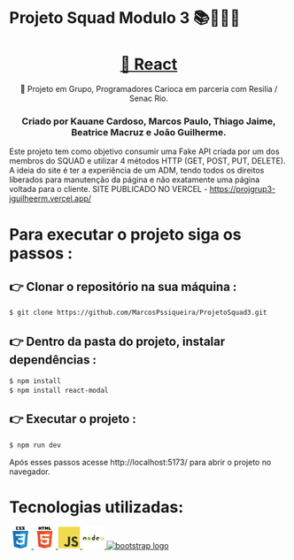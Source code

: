 # Projeto Squad Modulo 3 📚👩🏽‍💻

<h1 align="center">
    <a href="https://pt-br.reactjs.org/">🔗 React</a>
</h1>
<p align="center">🚀 Projeto em Grupo, Programadores Carioca em parceria com Resilia / Senac Rio. </p>
<h3 align="center">Criado por Kauane Cardoso, Marcos Paulo, Thiago Jaime, Beatrice Macruz e João Guilherme. </h3>


Este projeto tem como objetivo consumir uma Fake API criada por um dos membros do SQUAD e utilizar 4 métodos HTTP (GET, POST, PUT, DELETE). A ideia do site é ter a experiência de um ADM, tendo todos os direitos liberados para manutenção da página e não exatamente uma página voltada para o cliente. SITE PUBLICADO NO VERCEL - https://projgrup3-jguilheerm.vercel.app/


# Para executar o projeto siga os passos :


## 👉  Clonar o repositório na sua máquina :

```sh
$ git clone https://github.com/MarcosPssiqueira/ProjetoSquad3.git
```
## 👉 Dentro da pasta do projeto, instalar dependências :

```sh
$ npm install
$ npm install react-modal
```
## 👉 Executar o projeto :

```sh
$ npm run dev
```

Após esses passos acesse http://localhost:5173/ para abrir o projeto no navegador.

# Tecnologias utilizadas: 
<p align="left"> <a href="https://www.w3schools.com/css/" target="_blank" rel="noreferrer"> <img src="https://raw.githubusercontent.com/devicons/devicon/master/icons/css3/css3-original-wordmark.svg" alt="css3" width="40" height="40"/> </a> <a href="https://www.w3.org/html/" target="_blank" rel="noreferrer"> <img src="https://raw.githubusercontent.com/devicons/devicon/master/icons/html5/html5-original-wordmark.svg" alt="html5" width="40" height="40"/> </a> <a href="https://developer.mozilla.org/en-US/docs/Web/JavaScript" target="_blank" rel="noreferrer"> <img src="https://raw.githubusercontent.com/devicons/devicon/master/icons/javascript/javascript-original.svg" alt="javascript" width="40" height="40"/> </a> <a href="https://nodejs.org" target="_blank" rel="noreferrer"> <img src="https://raw.githubusercontent.com/devicons/devicon/master/icons/nodejs/nodejs-original-wordmark.svg" alt="nodejs" width="40" height="40"/> 
  <img src="https://cdn.jsdelivr.net/gh/devicons/devicon/icons/bootstrap/bootstrap-original.svg" height="40" width="52" alt="bootstrap logo"  />
 
